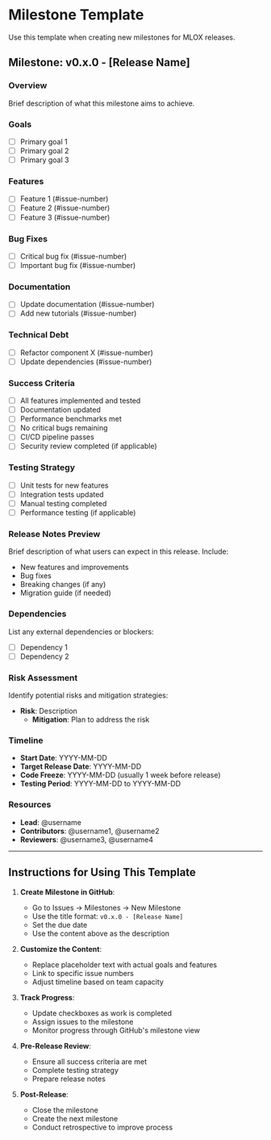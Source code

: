 # Milestone Template

Use this template when creating new milestones for MLOX releases.

## Milestone: v0.x.0 - [Release Name]

### Overview
Brief description of what this milestone aims to achieve.

### Goals
- [ ] Primary goal 1
- [ ] Primary goal 2
- [ ] Primary goal 3

### Features
- [ ] Feature 1 (#issue-number)
- [ ] Feature 2 (#issue-number)
- [ ] Feature 3 (#issue-number)

### Bug Fixes
- [ ] Critical bug fix (#issue-number)
- [ ] Important bug fix (#issue-number)

### Documentation
- [ ] Update documentation (#issue-number)
- [ ] Add new tutorials (#issue-number)

### Technical Debt
- [ ] Refactor component X (#issue-number)
- [ ] Update dependencies (#issue-number)

### Success Criteria
- [ ] All features implemented and tested
- [ ] Documentation updated
- [ ] Performance benchmarks met
- [ ] No critical bugs remaining
- [ ] CI/CD pipeline passes
- [ ] Security review completed (if applicable)

### Testing Strategy
- [ ] Unit tests for new features
- [ ] Integration tests updated
- [ ] Manual testing completed
- [ ] Performance testing (if applicable)

### Release Notes Preview
Brief description of what users can expect in this release. Include:
- New features and improvements
- Bug fixes
- Breaking changes (if any)
- Migration guide (if needed)

### Dependencies
List any external dependencies or blockers:
- [ ] Dependency 1
- [ ] Dependency 2

### Risk Assessment
Identify potential risks and mitigation strategies:
- **Risk**: Description
  - **Mitigation**: Plan to address the risk

### Timeline
- **Start Date**: YYYY-MM-DD
- **Target Release Date**: YYYY-MM-DD
- **Code Freeze**: YYYY-MM-DD (usually 1 week before release)
- **Testing Period**: YYYY-MM-DD to YYYY-MM-DD

### Resources
- **Lead**: @username
- **Contributors**: @username1, @username2
- **Reviewers**: @username3, @username4

---

## Instructions for Using This Template

1. **Create Milestone in GitHub**:
   - Go to Issues → Milestones → New Milestone
   - Use the title format: `v0.x.0 - [Release Name]`
   - Set the due date
   - Use the content above as the description

2. **Customize the Content**:
   - Replace placeholder text with actual goals and features
   - Link to specific issue numbers
   - Adjust timeline based on team capacity

3. **Track Progress**:
   - Update checkboxes as work is completed
   - Assign issues to the milestone
   - Monitor progress through GitHub's milestone view

4. **Pre-Release Review**:
   - Ensure all success criteria are met
   - Complete testing strategy
   - Prepare release notes

5. **Post-Release**:
   - Close the milestone
   - Create the next milestone
   - Conduct retrospective to improve process
